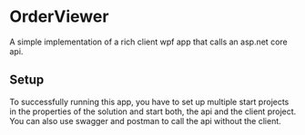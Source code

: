 # OrderViewer
A simple implementation of a rich client wpf app that calls an asp.net core api.

## Setup
To successfully running this app, you have to set up multiple start projects in the properties of the solution and start both, the api and the client project. You can also use swagger and postman to call the api without the client.
